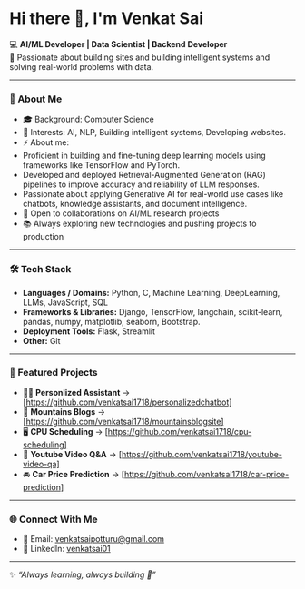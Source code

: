 # Hi there 👋, I'm Venkat Sai  

💻 **AI/ML Developer | Data Scientist | Backend Developer**  
🔬 Passionate about building sites and building intelligent systems and solving real-world problems with data.  

---

### 🚀 About Me
- 🎓 Background: Computer Science 
- 🧠 Interests: AI, NLP, Building intelligent systems, Developing websites.  
- ⚡ About me:
- Proficient in building and fine-tuning deep learning models using frameworks like TensorFlow and PyTorch.
- Developed and deployed Retrieval-Augmented Generation (RAG) pipelines to improve accuracy and reliability of LLM responses.
- Passionate about applying Generative AI for real-world use cases like chatbots, knowledge assistants, and document intelligence.  
- 🤝 Open to collaborations on AI/ML research projects  
- 📚 Always exploring new technologies and pushing projects to production  

---

### 🛠 Tech Stack
- **Languages / Domains:** Python, C, Machine Learning, DeepLearning, LLMs, JavaScript, SQL
- **Frameworks & Libraries:** Django, TensorFlow, langchain, scikit-learn, pandas, numpy, matplotlib, seaborn, Bootstrap.
- **Deployment Tools:** Flask, Streamlit  
- **Other:** Git  

---

### 📌 Featured Projects
- 🙋‍♂️ **Personlized Assistant** → [https://github.com/venkatsai1718/personalizedchatbot]  
- 🗻 **Mountains Blogs** → [https://github.com/venkatsai1718/mountainsblogsite]  
- 🖥 **CPU Scheduling** → [https://github.com/venkatsai1718/cpu-scheduling]
- 📄 **Youtube Video Q&A** → [https://github.com/venkatsai1718/youtube-video-qa]   
- 🚘 **Car Price Prediction** → [https://github.com/venkatsai1718/car-price-prediction]  


---

### 🌐 Connect With Me
- 📧 Email: venkatsaipotturu@gmail.com  
- 💼 LinkedIn: [venkatsai01](https://www.linkedin.com/in/venkatsai01/)  

---
✨ *“Always learning, always building 🚀”*  
